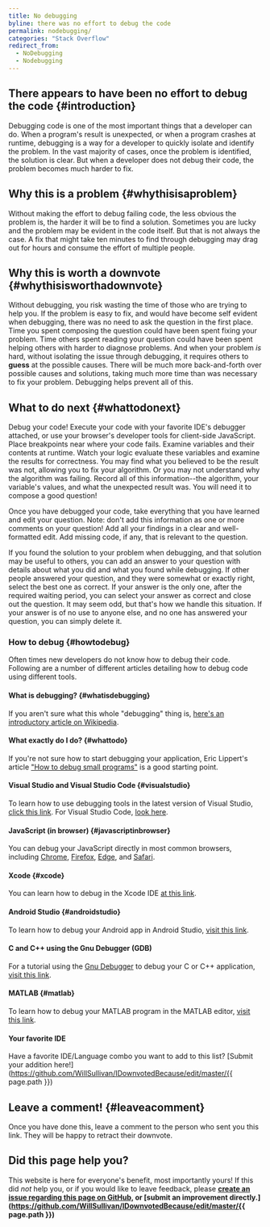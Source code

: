 ```yaml
---
title: No debugging
byline: there was no effort to debug the code
permalink: nodebugging/
categories: "Stack Overflow"
redirect_from:
  - NoDebugging
  - Nodebugging  
---
```

## There appears to have been no effort to debug the code {#introduction}
Debugging code is one of the most important things that a developer can do. When a program's result is unexpected, or when a program crashes at runtime, debugging is a way for a developer to quickly isolate and identify the problem. In the vast majority of cases, once the problem is identified, the solution is clear. But when a developer does not debug their code, the problem becomes much harder to fix.

## Why this is a problem {#whythisisaproblem}
Without making the effort to debug failing code, the less obvious the problem is, the harder it will be to find a solution. Sometimes you are lucky and the problem may be evident in the code itself. But that is not always the case. A fix that might take ten minutes to find through debugging may drag out for hours and consume the effort of multiple people. 

## Why this is worth a downvote {#whythisisworthadownvote}
Without debugging, you risk wasting the time of those who are trying to help you. If the problem is easy to fix, and would have become self evident when debugging, there was no need to ask the question in the first place. Time you spent composing the question could have been spent fixing your problem. Time others spent reading your question could have been spent helping others with harder to diagnose problems. And when your problem *is* hard, without isolating the issue through debugging, it requires others to **guess** at the possible causes. There will be much more back-and-forth over possible causes and solutions, taking much more time than was necessary to fix your problem. Debugging helps prevent all of this.

## What to do next {#whattodonext}
Debug your code! Execute your code with your favorite IDE's debugger attached, or use your browser's developer tools for client-side JavaScript. Place breakpoints near where your code fails. Examine variables and their contents at runtime. Watch your logic evaluate these variables and examine the results for correctness. You may find what you believed to be the result was not, allowing you to fix your algorithm. Or you may not understand why the algorithm was failing. Record all of this information--the algorithm, your variable's values, and what the unexpected result was. You will need it to compose a good question!

Once you have debugged your code, take everything that you have learned and edit your question. Note: don't add this information as one or more comments on your question! Add all your findings in a clear and well-formatted edit. Add missing code, if any, that is relevant to the question.

If you found the solution to your problem when debugging, and that solution may be useful to others, you can add an answer to your question with details about what you did and what you found while debugging.  If other people answered your question, and they were somewhat or exactly right, select the best one as correct. If your answer is the only one, after the required waiting period, you can select your answer as correct and close out the question. It may seem odd, but that's how we handle this situation.  If your answer is of no use to anyone else, and no one has answered your question, you can simply delete it.

### How to debug {#howtodebug}
Often times new developers do not know how to debug their code. Following are a number of different articles detailing how to debug code using different tools.

#### What is debugging? {#whatisdebugging}
If you aren't sure what this whole "debugging" thing is, [here's an introductory article on Wikipedia](https://en.wikipedia.org/wiki/Debugging).

#### What exactly do I do? {#whattodo}
If you're not sure how to start debugging your application, Eric Lippert's article ["How to debug small programs"](https://ericlippert.com/2014/03/05/how-to-debug-small-programs/) is a good starting point.

#### Visual Studio and Visual Studio Code {#visualstudio}
To learn how to use debugging tools in the latest version of Visual Studio, [click this link](https://docs.microsoft.com/en-us/visualstudio/debugger/debugger-feature-tour). For Visual Studio Code, [look here](https://code.visualstudio.com/docs/editor/debugging).

#### JavaScript (in browser) {#javascriptinbrowser}
You can debug your JavaScript directly in most common browsers, including [Chrome](https://developer.chrome.com/extensions/tut_debugging), [Firefox](https://developer.mozilla.org/en-US/docs/Tools/Debugger), [Edge](https://docs.microsoft.com/en-us/microsoft-edge/f12-devtools-guide/debugger), and [Safari](https://developer.apple.com/safari/tools/).

#### Xcode {#xcode}
You can learn how to debug in the Xcode IDE [at this link](https://developer.apple.com/library/content/documentation/DeveloperTools/Conceptual/debugging_with_xcode/chapters/debugging_tools.html).

#### Android Studio {#androidstudio}
To learn how to debug your Android app in Android Studio, [visit this link](https://developer.android.com/studio/debug/index.html).

#### C and C++ using the Gnu Debugger (GDB)
For a tutorial using the [Gnu Debugger](http://www.gnu.org/software/gdb/) to debug your C or C++ application, [visit this link](http://www.thegeekstuff.com/2010/03/debug-c-program-using-gdb/).

#### MATLAB {#matlab}
To learn how to debug your MATLAB program in the MATLAB editor, [visit this link](https://www.mathworks.com/help/matlab/matlab_prog/debugging-process-and-features.html).

#### Your favorite IDE
Have a favorite IDE/Language combo you want to add to this list? [Submit your addition here!](https://github.com/WillSullivan/IDownvotedBecause/edit/master/{{ page.path }})

## Leave a comment! {#leaveacomment}
Once you have done this, leave a comment to the person who sent you this link. They will be happy to retract their downvote.

## Did this page help you?
This website is here for everyone's benefit, most importantly yours! If this did <i>not</i> help you, or if you would
like to leave feedback, please **[create an issue regarding this page on GitHub,](https://github.com/WillSullivan/IDownvotedBecause/issues/new) or [submit an improvement directly.](https://github.com/WillSullivan/IDownvotedBecause/edit/master/{{ page.path }})**
